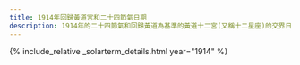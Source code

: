 ```yaml
---
title: 1914年回歸黃道宮和二十四節氣日期
description: 1914年的二十四節氣和回歸黃道為基準的黃道十二宮(又稱十二星座)的交界日期，常見於西洋占星術和星座運程
---
```

{% include_relative _solarterm_details.html year="1914" %}

